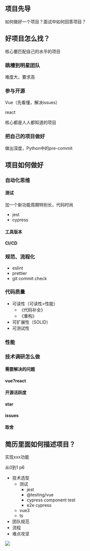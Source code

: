 ## 项目先导

如何做好一个项目？面试中如何回答项目？

## 好项目怎么找？

核心要匹配自己的水平的项目

### 跳槽到明星团队

难度大，要求高

### 参与开源

Vue（先看懂，解决issues）

react

核心都是人人都知道的项目

### 把自己的项目做好

做出深度，Python中的pre-commit



## 项目如何做好

### 自动化思维

#### 测试

加一个新功能周期特别长，代码时尚

- jest
- cypress

#### 工具版本



#### CI/CD



### 规范、流程化

- eslint
- prettier
- git commit check

### 代码质量

- 可读性（可读性>性能）
  - 《代码补全》
  - 《重构》
- 可扩展性（SOLID）
- 可测试性

### 性能



### 技术调研怎么做

#### 需要解决的问题

#### vue?react

#### 开源活跃度

#### star

#### issues

#### 取舍

## 简历里面如何描述项目？

实现xxx功能

从0到1 p6

- 技术选型
  - 测试
    - jest
    - @testing/vue
    - cypress component test
    - e2e cypress
  - vue3
  - ts
- 团队规范
- 流程
- 难点攻坚



![](https://moonstarimg.oss-cn-hangzhou.aliyuncs.com/picgo_img/20210930212806.png)